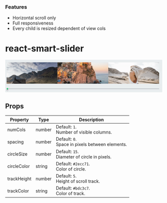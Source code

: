 ### Features

- Horizontal scroll only
- Full responsiveness
- Every child is resized dependent of view cols

# react-smart-slider

![react-smart-slider-demo](assets/react-smart-slider-demo-first.gif)


## Props

Property      | Type          | Description
------------- | ------------- | ------------
numCols       | number        | Default: `1`.<br> Number of visible columns.
spacing       | number        | Default: `0`.<br> Space in pixels between elements.
circleSize    | number        | Default: `15`.<br> Diameter of circle in pixels.
circleColor   | string        | Default: `#2ecc71`.<br> Color of circle.
trackHeight   | number        | Default: `5`.<br> Height of scroll track.
trackColor    | string        | Default: `#bdc3c7`.<br> Color of track.
